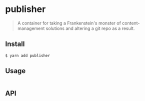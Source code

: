 # publisher

> A container for taking a Frankenstein&#39;s monster of content-management solutions and altering a git repo as a result.


## Install

```
$ yarn add publisher
```


## Usage

```js

```


## API
